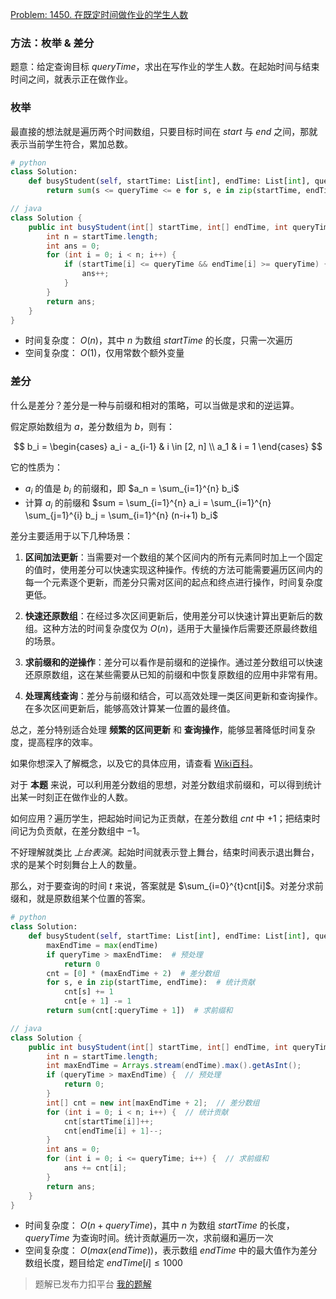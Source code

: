 [Problem: 1450. 在既定时间做作业的学生人数](https://leetcode.cn/problems/number-of-students-doing-homework-at-a-given-time/description/)

### 方法：枚举 & 差分

题意：给定查询目标 $queryTime$，求出在写作业的学生人数。在起始时间与结束时间之间，就表示正在做作业。

### 枚举

最直接的想法就是遍历两个时间数组，只要目标时间在 $start$ 与 $end$ 之间，那就表示当前学生符合，累加总数。

```Python
# python
class Solution:
    def busyStudent(self, startTime: List[int], endTime: List[int], queryTime: int) -> int:
        return sum(s <= queryTime <= e for s, e in zip(startTime, endTime))
```

```Java
// java
class Solution {
    public int busyStudent(int[] startTime, int[] endTime, int queryTime) {
        int n = startTime.length;
        int ans = 0;
        for (int i = 0; i < n; i++) {
            if (startTime[i] <= queryTime && endTime[i] >= queryTime) {  // 在范围内
                ans++;
            }
        }
        return ans;
    }
}
```

- 时间复杂度： $O(n)$，其中 $n$ 为数组 $startTime$ 的长度，只需一次遍历
- 空间复杂度： $O(1)$，仅用常数个额外变量

### 差分

什么是差分？差分是一种与前缀和相对的策略，可以当做是求和的逆运算。

假定原始数组为 $a$，差分数组为 $b$，则有：

$$
b_i =
\begin{cases}
a_i - a_{i-1} & i \in [2, n] \\
a_1 & i = 1
\end{cases}
$$

它的性质为：

- $a_i$ 的值是 $b_i$ 的前缀和，即 $a_n = \sum_{i=1}^{n} b_i$  
- 计算 $a_i$ 的前缀和 $sum = \sum_{i=1}^{n} a_i = \sum_{i=1}^{n} \sum_{j=1}^{i} b_j = \sum_{i=1}^{n} (n-i+1) b_i$

差分主要适用于以下几种场景：

1. **区间加法更新**：当需要对一个数组的某个区间内的所有元素同时加上一个固定的值时，使用差分可以快速实现这种操作。传统的方法可能需要遍历区间内的每一个元素逐个更新，而差分只需对区间的起点和终点进行操作，时间复杂度更低。

2. **快速还原数组**：在经过多次区间更新后，使用差分可以快速计算出更新后的数组。这种方法的时间复杂度仅为 $O(n)$，适用于大量操作后需要还原最终数组的场景。

3. **求前缀和的逆操作**：差分可以看作是前缀和的逆操作。通过差分数组可以快速还原原数组，这在某些需要从已知的前缀和中恢复原数组的应用中非常有用。

4. **处理离线查询**：差分与前缀和结合，可以高效处理一类区间更新和查询操作。在多次区间更新后，能够高效计算某一位置的最终值。

总之，差分特别适合处理 **频繁的区间更新** 和 **查询操作**，能够显著降低时间复杂度，提高程序的效率。

如果你想深入了解概念，以及它的具体应用，请查看 [Wiki百科](https://oi-wiki.org/basic/prefix-sum/#%E5%B7%AE%E5%88%86)。

对于 **本题** 来说，可以利用差分数组的思想，对差分数组求前缀和，可以得到统计出某一时刻正在做作业的人数。

如何应用？遍历学生，把起始时间记为正贡献，在差分数组 $cnt$ 中 $+1$；把结束时间记为负贡献，在差分数组中 $-1$。

不好理解就类比 *上台表演*。起始时间就表示登上舞台，结束时间表示退出舞台，求的是某个时刻舞台上人的数量。

那么，对于要查询的时间 $t$ 来说，答案就是 $\sum_{i=0}^{t}cnt[i]$。对差分求前缀和，就是原数组某个位置的答案。

```Python
# python
class Solution:
    def busyStudent(self, startTime: List[int], endTime: List[int], queryTime: int) -> int:
        maxEndTime = max(endTime)
        if queryTime > maxEndTime:  # 预处理
            return 0
        cnt = [0] * (maxEndTime + 2)  # 差分数组
        for s, e in zip(startTime, endTime):  # 统计贡献
            cnt[s] += 1
            cnt[e + 1] -= 1
        return sum(cnt[:queryTime + 1])  # 求前缀和
```

```Java
// java
class Solution {
    public int busyStudent(int[] startTime, int[] endTime, int queryTime) {
        int n = startTime.length;
        int maxEndTime = Arrays.stream(endTime).max().getAsInt();
        if (queryTime > maxEndTime) {  // 预处理
            return 0;
        }
        int[] cnt = new int[maxEndTime + 2];  // 差分数组
        for (int i = 0; i < n; i++) {  // 统计贡献
            cnt[startTime[i]]++;
            cnt[endTime[i] + 1]--;
        }
        int ans = 0;
        for (int i = 0; i <= queryTime; i++) {  // 求前缀和
            ans += cnt[i];
        }
        return ans;
    }
}
```

- 时间复杂度： $O(n+queryTime)$，其中 $n$ 为数组 $startTime$ 的长度， $queryTime$ 为查询时间。统计贡献遍历一次，求前缀和遍历一次
- 空间复杂度： $O(max(endTime))$，表示数组 $endTime$ 中的最大值作为差分数组长度，题目给定 $endTime[i]\leq 1000$

> 题解已发布力扣平台 [我的题解](https://leetcode.cn/problems/number-of-students-doing-homework-at-a-given-time/solutions/2899892/chai-fen-mei-ju-chai-fen-yuan-li-ying-yo-pbel/)
